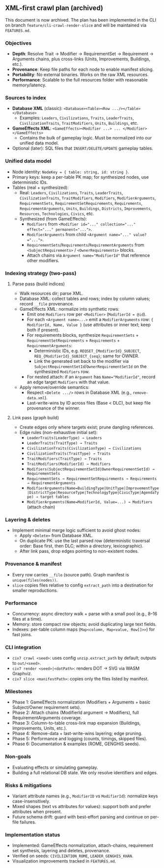 ## XML-first crawl plan (archived)

This document is now archived. The plan has been implemented in the CLI on branch `feature/cli-crawl-render-slice` and will be maintained via `FEATURES.md`.

### Objectives
- **Depth**: Resolve Trait → Modifier → RequirementSet → Requirement → Arguments chains, plus cross-links (Units, Improvements, Buildings, etc.).
- **Provenance**: Keep file paths for each node to enable manifest slicing.
- **Portability**: No external binaries. Works on the raw XML resources.
- **Performance**: Scalable to the full resources folder with reasonable memory/latency.

### Sources to index
- **Database XML** (classic): `<Database><Table><Row .../></Table></Database>`
  - Examples: `Leaders`, `Civilizations`, `Traits`, `LeaderTraits`, `CivilizationTraits`, `TraitModifiers`, `Units`, `Buildings`, etc.
- **GameEffects XML**: `<GameEffects><Modifier ...> ... </Modifier></GameEffects>`
  - Contains the bulk of gameplay logic. Must be normalized into our unified data model.
- Optional (later): SQL files that `INSERT/DELETE/UPDATE` gameplay tables.

### Unified data model
- Node identity: `NodeKey = { table: string, id: string }`.
- Primary keys: keep a per-table PK map; for synthesized nodes, use deterministic IDs.
- Tables (real + synthesized):
  - Real: `Leaders`, `Civilizations`, `Traits`, `LeaderTraits`, `CivilizationTraits`, `TraitModifiers`, `Modifiers`, `ModifierArguments`, `RequirementSets`, `RequirementSetRequirements`, `Requirements`, `RequirementArguments`, `Units`, `Buildings`, `Districts`, `Improvements`, `Resources`, `Technologies`, `Civics`, etc.
  - Synthesized (from GameEffects):
    - `Modifiers` from `<Modifier id="..." collection="..." effect="..." permanent="...">`.
    - `ModifierArguments` from child `<Argument name="..." value?="...">`.
    - `RequirementSets`/`Requirements`/`RequirementArguments` from `<SubjectRequirements>` / `<OwnerRequirements>` blocks.
    - Attach chains via `Argument name="ModifierId"` that reference other modifiers.

### Indexing strategy (two-pass)
1) Parse pass (build indices)
   - Walk resources dir; parse XML.
   - Database XML: collect tables and rows; index by column values; record `__file` provenance.
   - GameEffects XML: normalize into synthetic rows:
     - Emit one `Modifiers` row per `<Modifier>` (`ModifierId = @id`).
     - For each `<Argument name=...>` emit a `ModifierArguments` row: `{ ModifierId, Name, Value }` (use attributes or inner text; keep both if present).
     - For requirements blocks, synthesize `RequirementSets` + `RequirementSetRequirements` + `Requirements` + `RequirementArguments`:
       - Deterministic IDs, e.g. `REQSET_{ModifierId}_SUBJECT`, `REQ_{ModifierId}_SUBJECT_{seq}`; same for OWNER.
       - Link the generated set back to the modifier via `SubjectRequirementSetId`/`OwnerRequirementSetId` on the synthesized `Modifiers` row.
     - For nested attach: if an `Argument` has `Name="ModifierId"`, record an edge target `Modifiers` with that value.
   - Apply remove/override semantics:
     - Respect `<Delete .../>` rows in Database XML (e.g., `remove-data.xml`).
     - Last-write-wins by ID across files (Base < DLC), but keep file provenance of the winner.

2) Link pass (graph build)
   - Create edges only where targets exist; prune dangling references.
   - Edge rules (non-exhaustive initial set):
     - `LeaderTraits(LeaderType) → Leaders`
     - `LeaderTraits(TraitType) → Traits`
     - `CivilizationTraits(CivilizationType) → Civilizations`
     - `CivilizationTraits(TraitType) → Traits`
     - `TraitModifiers(TraitType) → Traits`
     - `TraitModifiers(ModifierId) → Modifiers`
     - `Modifiers(SubjectRequirementSetId|OwnerRequirementSetId) → RequirementSets`
     - `RequirementSets → RequirementSetRequirements → Requirements → RequirementArguments`
     - `ModifierArguments(Name=BuildingType|UnitType|ImprovementType|DistrictType|ResourceType|TechnologyType|CivicType|AgendaType) → target tables`
     - `ModifierArguments(Name=ModifierId, Value=...) → Modifiers` (attach chain)

### Layering & deletes
- Implement minimal merge logic sufficient to avoid ghost nodes:
  - Apply `<Delete>` from Database XML.
  - On duplicate PK: use the last parsed row (deterministic traversal order: Base first, then DLC; within a directory, lexicographic).
  - After link pass, drop edges pointing to non-existent nodes.

### Provenance & manifest
- Every row carries `__file` (source path). Graph manifest is `unique(files(nodes))`.
- `slice` copies files relative to config `extract_path` into a destination for smaller reproductions.

### Performance
- Concurrency: async directory walk + parse with a small pool (e.g., 8–16 files at a time).
- Memory: store compact row objects; avoid duplicating large text fields.
- Indexes: per-table column maps (`Map<column, Map<value, Row[]>>`) for fast joins.

### CLI integration
- `civ7 crawl <seed>`: uses config `unzip.extract_path` by default; outputs to `out/<seed>`.
- `civ7 render <seed>|<dotPath>`: renders DOT → SVG via WASM Graphviz.
- `civ7 slice <manifestPath>`: copies only the files listed by manifest.

### Milestones
- Phase 1: GameEffects normalization (Modifiers + Arguments + basic Subject/Owner requirement sets).
- Phase 2: Attach chains (ModifierId argument → Modifiers), full RequirementArguments coverage.
- Phase 3: Column-to-table cross-link map expansion (Buildings, Improvements, Units, etc.).
- Phase 4: Remove-data + last-write-wins layering; edge pruning.
- Phase 5: Performance and logging (counts, timings, skipped files).
- Phase 6: Documentation & examples (ROME, GENGHIS seeds).

### Non-goals
- Evaluating effects or simulating gameplay.
- Building a full relational DB state. We only resolve identifiers and edges.

### Risks & mitigations
- Variant attribute names (e.g., `ModifierID` vs `ModifierId`): normalize keys case-insensitively.
- Mixed shapes (text vs attributes for values): support both and prefer attributes when present.
- Future schema drift: guard with best-effort parsing and continue on per-file failures.

### Implementation status
- Implemented: GameEffects normalization, attach-chains, requirement set synthesis, layering and deletes, provenance.
- Verified on seeds: `CIVILIZATION_ROME`, `LEADER_GENGHIS_KHAN`.
- Visualization improvements tracked in `FEATURES.md`.


